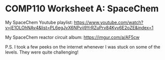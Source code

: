 # COMP110 Worksheet A: SpaceChem

My SpaceChem Youtube playlist: https://www.youtube.com/watch?v=jE1OLOhNAv4&list=PL6egJvX6NPvij9YrRZuPrv84Kyv6E2oZE&index=1

My SpaceChem reactor circuit album: https://imgur.com/a/AF5cw

P.S. I took a few peeks on the internet whenever I was stuck on some of the levels. They were quite challenging!
